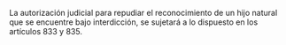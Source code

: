 La autorización judicial para repudiar el reconocimiento de un hijo natural que se encuentre bajo interdicción, se sujetará a lo dispuesto en los artículos 833 y 835.